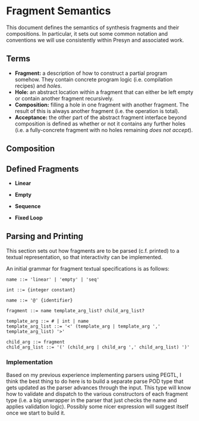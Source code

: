 # Fragment Semantics

This document defines the semantics of synthesis fragments and their
compositions. In particular, it sets out some common notation and conventions we
will use consistently within Presyn and associated work.

## Terms 

* **Fragment:** a description of how to construct a partial program somehow.
  They contain concrete program logic (i.e. compilation recipes) and *holes*.
* **Hole:** an abstract location within a fragment that can either be left
  empty or contain another fragment recursively.
* **Composition:** filling a hole in one fragment with another fragment. The
  result of this is always another fragment (i.e. the operation is total).
* **Acceptance:** the other part of the abstract fragment interface beyond
  composition is defined as whether or not it contains any further holes (i.e. a
  fully-concrete fragment with no holes remaining *does not accept*).

## Composition

## Defined Fragments

* **Linear**
* **Empty**
* **Sequence**

* **Fixed Loop**

## Parsing and Printing

This section sets out how fragments are to be parsed (c.f. printed) to a textual
representation, so that interactivity can be implemented.

An initial grammar for fragment textual specifications is as follows:

```
name ::= 'linear' | 'empty' | 'seq'

int ::= {integer constant}

name ::= '@' {identifier}

fragment ::= name template_arg_list? child_arg_list?

template_arg ::= # | int | name
template_arg_list ::= '<' (template_arg | template_arg ',' template_arg_list) '>'

child_arg ::= fragment
child_arg_list ::= '(' (child_arg | child_arg ',' child_arg_list) ')'
```

### Implementation

Based on my previous experience implementing parsers using PEGTL, I think the
best thing to do here is to build a separate parse POD type that gets updated as
the parser advances through the input. This type will know how to validate and
dispatch to the various constructors of each fragment type (i.e. a big unwrapper
in the parser that just checks the name and applies validation logic). Possibly
some nicer expression will suggest itself once we start to build it.

